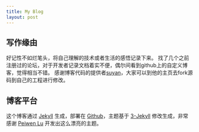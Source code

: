 ```yaml
---
title: My Blog
layout: post
---
```


## 写作缘由
好记性不如烂笔头，将自己理解的技术或者生活的感悟记录下来。
找了几个之前注册过的论坛，对于开发者记录文档着实不便，偶尔间看到github上的自定义博客，觉得相当不错。
感谢博客代码的提供者[suyan](https://github.com/suyan/suyan.github.io)，大家可以到他的主页去fork源码到自己的工程进行修改。

## 博客平台

这个博客通过 [Jekyll](http://jekyllrb.com/) 生成，部署在 [Github](https://pages.github.com)，主题基于 [3-Jekyll](https://github.com/P233/3-Jekyll) 修改生成，非常感谢 [Peiwen Lu](https://github.com/P233) 开发出这么漂亮的主题。
